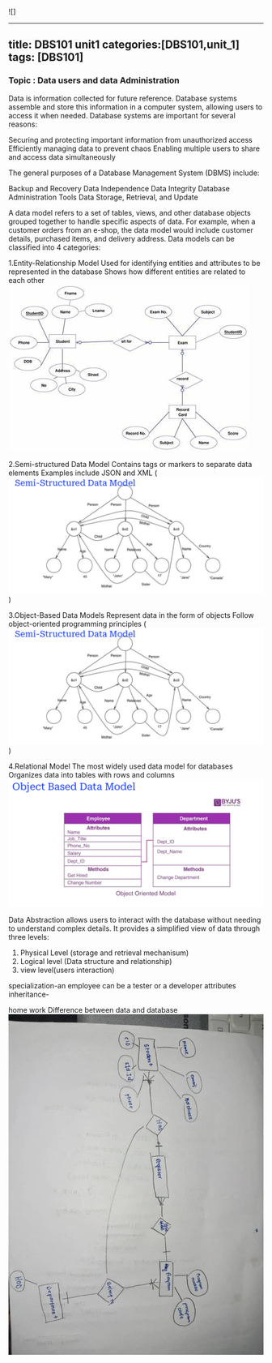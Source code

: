 ![]

---
title: DBS101 unit1
categories:[DBS101,unit_1]
tags: [DBS101]
---

### Topic : Data users and data Administration

Data is information collected for future reference. Database systems assemble and store this information in a computer system, allowing users to access it when needed. Database systems are important for several reasons:

Securing and protecting important information from unauthorized access
Efficiently managing data to prevent chaos
Enabling multiple users to share and access data simultaneously

The general purposes of a Database Management System (DBMS) include:

Backup and Recovery
Data Independence
Data Integrity
Database Administration Tools
Data Storage, Retrieval, and Update

A data model refers to a set of tables, views, and other database objects grouped together to handle specific aspects of data. For example, when a customer orders from an e-shop, the data model would include customer details, purchased items, and delivery address.
Data models can be classified into 4 categories:

1.Entity-Relationship Model
Used for identifying entities and attributes to be represented in the database
Shows how different entities are related to each other
![alt text](../_posts/OIP.jpg)

2.Semi-structured Data Model
Contains tags or markers to separate data elements
Examples include JSON and XML
(![alt text](image.png))


3.Object-Based Data Models
Represent data in the form of objects
Follow object-oriented programming principles
(![alt text](image.png))

4.Relational Model
The most widely used data model for databases
Organizes data into tables with rows and columns
![alt text](Object.png)


Data Abstraction allows users to interact with the database without needing to understand complex details. 
It provides a simplified view of data through three levels:

1. Physical Level (storage and retrieval mechanisum)
2. Logical level (Data structure and relationship)
3. view level(users interaction)


specialization-an employee can be a tester or a developer
attributes inheritance-

home work
Difference between data and database
![alt text](../ERM.jpg)

